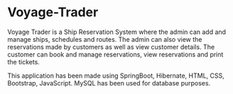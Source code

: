 # Voyage-Trader

Voyage Trader is a Ship Reservation System where the admin can add and manage ships, schedules and routes. The admin can also view the reservations made by customers as well as view customer details. The customer can book and manage reservations, view reservations and print the tickets.

This application has been made using SpringBoot, Hibernate, HTML, CSS, Bootstrap, JavaScript. MySQL has been used for database purposes.
